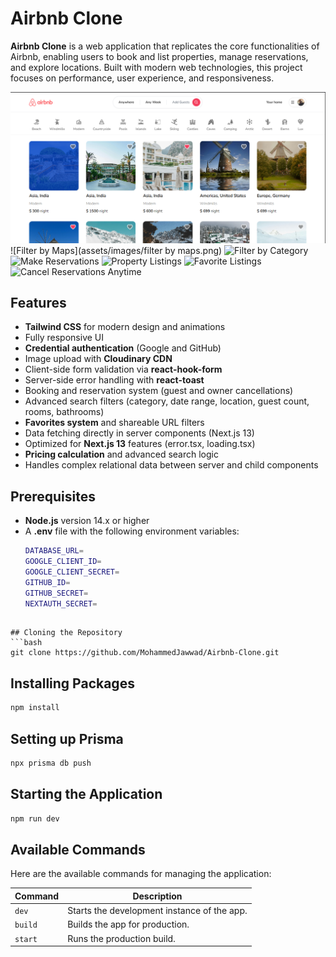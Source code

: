 # Airbnb Clone

**Airbnb Clone** is a web application that replicates the core functionalities of Airbnb, enabling users to book and list properties, manage reservations, and explore locations. Built with modern web technologies, this project focuses on performance, user experience, and responsiveness.

![Homepage](public/images/homepage.png)
![Filter by Maps](assets/images/filter by maps.png)
![Filter by Category](assets/images/filter_by_category.png)
![Make Reservations](assets/images/makeReservations.png)
![Property Listings](assets/images/propertylisting.png)
![Favorite Listings](assets/images/favoriteListing.png)
![Cancel Reservations Anytime](assets/images/cancelReservation.png)


## Features
- **Tailwind CSS** for modern design and animations
- Fully responsive UI
- **Credential authentication** (Google and GitHub)
- Image upload with **Cloudinary CDN**
- Client-side form validation via **react-hook-form**
- Server-side error handling with **react-toast**
- Booking and reservation system (guest and owner cancellations)
- Advanced search filters (category, date range, location, guest count, rooms, bathrooms)
- **Favorites system** and shareable URL filters
- Data fetching directly in server components (Next.js 13)
- Optimized for **Next.js 13** features (error.tsx, loading.tsx)
- **Pricing calculation** and advanced search logic
- Handles complex relational data between server and child components

## Prerequisites
- **Node.js** version 14.x or higher
- A **.env** file with the following environment variables:
  ```bash
  DATABASE_URL=
  GOOGLE_CLIENT_ID=
  GOOGLE_CLIENT_SECRET=
  GITHUB_ID=
  GITHUB_SECRET=
  NEXTAUTH_SECRET=
```

## Cloning the Repository
```bash
git clone https://github.com/MohammedJawwad/Airbnb-Clone.git
```
## Installing Packages
```bash
npm install
```
## Setting up Prisma
```bash
npx prisma db push
```
## Starting the Application
```bash
npm run dev
```
## Available Commands
Here are the available commands for managing the application:

| Command  | Description                              |
|----------|------------------------------------------|
| `dev`    | Starts the development instance of the app. |
| `build`  | Builds the app for production.           |
| `start`  | Runs the production build.               |

